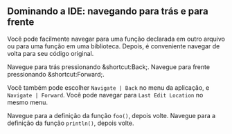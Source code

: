 ## Dominando a IDE: navegando para trás e para frente

Você pode facilmente navegar para uma função declarada em outro arquivo ou para uma função em uma biblioteca. Depois, é conveniente navegar de volta para seu código original.

Navegue para trás pressionando <span class="shortcut">&shortcut:Back;</span>. Navegue para frente pressionando <span class="shortcut">&shortcut:Forward;</span>.

Você também pode escolher <span class="control">`Navigate | Back`</span> no menu da aplicação, e <span class="control">`Navigate | Forward`</span>. Você pode navegar para <span class="control">`Last Edit Location`</span> no mesmo menu.

Navegue para a definição da função `foo()`, depois volte. Navegue para a definição da função `println()`, depois volte.